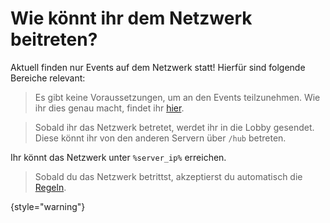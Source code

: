 [rules]: survial-rules.md "Zurück zu den Regeln"

# Wie könnt ihr dem Netzwerk beitreten?

<!--
Sobald ihr das Netzwerk betretet, kommt ihr in die Lobby.\
Der Server ist in 3 Bereiche unterteilt:
--> 
Aktuell finden nur Events auf dem Netzwerk statt!
Hierfür sind folgende Bereiche relevant:

<tabs>
<!-- The following tab remains here to be reimplemented in the new server season 1.22! -->
<!--
<tab title="Survival Server" id="survival">

<deflist>
<def title="Um auf dem Survival Server zu spielen, müsst ihr diese Anforderungen erfüllen:" id="survival-dependencies">

- Ihr benötigt die [Java-Edition](https://de.minecraft.wiki/w/Java_Edition) in der
  Version [%required_game_version%](%required_game_version_link%), um auf dem Server spielen zu
  können.
- Ihr müsst [CastCrafter](%twitch_cast%) auf [Twitch](%twitch%) folgen.
- Ihr müsst euren Discord-Account mit [Twitch](%twitch%) verbunden haben.
  Wie dies funktioniert, erfahrt
  ihr [hier](support.md#link-twitch "Wie ihr eure Accounts verknüpft erfahrt ihr hier!")!
- Ihr müsst ein [Whitelist Ticket](support.md#whitelist-ticket "%click-more-info%")
  im [Discord](%dc_link%) erstellen.
- Sobald ihr euch auf der Whitelist befindet, dürft ihr den Discord-Server nicht mehr verlassen.

Wenn ihr alle Anforderungen erfüllt, könnt ihr den Survival Server über den Kompass betreten.
Weitere Informationen findet ihr [hier](servers.md).

</def>
</deflist>
</tab>
-->

<tab title="Event Server" id="events">

> Es gibt keine Voraussetzungen, um an den Events teilzunehmen.
> Wie ihr dies genau macht, findet
> ihr [hier](how-to-take-part-in-an-event.md).

</tab>
<tab title="Lobby Server" id="lobby">

> Sobald ihr das Netzwerk betretet, werdet ihr in die Lobby gesendet.
> Diese könnt ihr von den anderen
> Servern über `/hub` betreten.

</tab>
</tabs>

Ihr könnt das Netzwerk unter `%server_ip%` erreichen.

> Sobald du das Netzwerk betrittst, akzeptierst du automatisch die [Regeln](rules.md).
>
{style="warning"}